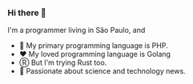 ### Hi there 👋

I'm a programmer living in São Paulo, and

- 🐘 My primary programming language is PHP.
- ❤️ My loved programming language is Golang
- Ⓡ  But I'm trying Rust too.
- 🔭 Passionate about science and technology news.
